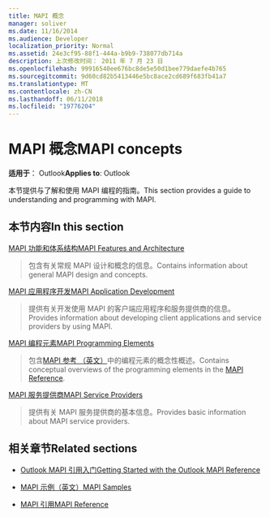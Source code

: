```yaml
---
title: MAPI 概念
manager: soliver
ms.date: 11/16/2014
ms.audience: Developer
localization_priority: Normal
ms.assetid: 24e3cf95-88f1-444a-b9b9-738077db714a
description: 上次修改时间： 2011 年 7 月 23 日
ms.openlocfilehash: 99916540ee676bc8de5e50d1bee779daefe4b765
ms.sourcegitcommit: 9d60cd82b5413446e5bc8ace2cd689f683fb41a7
ms.translationtype: MT
ms.contentlocale: zh-CN
ms.lasthandoff: 06/11/2018
ms.locfileid: "19776204"
---
```

# <a name="mapi-concepts"></a><span data-ttu-id="e0b69-103">MAPI 概念</span><span class="sxs-lookup"><span data-stu-id="e0b69-103">MAPI concepts</span></span>

<span data-ttu-id="e0b69-104">**适用于**： Outlook</span><span class="sxs-lookup"><span data-stu-id="e0b69-104">**Applies to**: Outlook</span></span> 
  
<span data-ttu-id="e0b69-105">本节提供与了解和使用 MAPI 编程的指南。</span><span class="sxs-lookup"><span data-stu-id="e0b69-105">This section provides a guide to understanding and programming with MAPI.</span></span>
  
## <a name="in-this-section"></a><span data-ttu-id="e0b69-106">本节内容</span><span class="sxs-lookup"><span data-stu-id="e0b69-106">In this section</span></span>

[<span data-ttu-id="e0b69-107">MAPI 功能和体系结构</span><span class="sxs-lookup"><span data-stu-id="e0b69-107">MAPI Features and Architecture</span></span>](mapi-features-and-architecture.md)
  
> <span data-ttu-id="e0b69-108">包含有关常规 MAPI 设计和概念的信息。</span><span class="sxs-lookup"><span data-stu-id="e0b69-108">Contains information about general MAPI design and concepts.</span></span>
    
[<span data-ttu-id="e0b69-109">MAPI 应用程序开发</span><span class="sxs-lookup"><span data-stu-id="e0b69-109">MAPI Application Development</span></span>](mapi-application-development.md)
  
> <span data-ttu-id="e0b69-110">提供有关开发使用 MAPI 的客户端应用程序和服务提供商的信息。</span><span class="sxs-lookup"><span data-stu-id="e0b69-110">Provides information about developing client applications and service providers by using MAPI.</span></span>
    
[<span data-ttu-id="e0b69-111">MAPI 编程元素</span><span class="sxs-lookup"><span data-stu-id="e0b69-111">MAPI Programming Elements</span></span>](mapi-programming-elements.md)
  
> <span data-ttu-id="e0b69-112">包含[MAPI 参考 （英文）](mapi-reference.md)中的编程元素的概念性概述。</span><span class="sxs-lookup"><span data-stu-id="e0b69-112">Contains conceptual overviews of the programming elements in the [MAPI Reference](mapi-reference.md).</span></span>
    
[<span data-ttu-id="e0b69-113">MAPI 服务提供商</span><span class="sxs-lookup"><span data-stu-id="e0b69-113">MAPI Service Providers</span></span>](mapi-service-providers.md)
  
> <span data-ttu-id="e0b69-114">提供有关 MAPI 服务提供商的基本信息。</span><span class="sxs-lookup"><span data-stu-id="e0b69-114">Provides basic information about MAPI service providers.</span></span>
    
## <a name="related-sections"></a><span data-ttu-id="e0b69-115">相关章节</span><span class="sxs-lookup"><span data-stu-id="e0b69-115">Related sections</span></span>

- [<span data-ttu-id="e0b69-116">Outlook MAPI 引用入门</span><span class="sxs-lookup"><span data-stu-id="e0b69-116">Getting Started with the Outlook MAPI Reference</span></span>](getting-started-with-the-outlook-mapi-reference.md)
  
- [<span data-ttu-id="e0b69-117">MAPI 示例（英文）</span><span class="sxs-lookup"><span data-stu-id="e0b69-117">MAPI Samples</span></span>](mapi-samples.md)
  
- [<span data-ttu-id="e0b69-118">MAPI 引用</span><span class="sxs-lookup"><span data-stu-id="e0b69-118">MAPI Reference</span></span>](mapi-reference.md)
  

